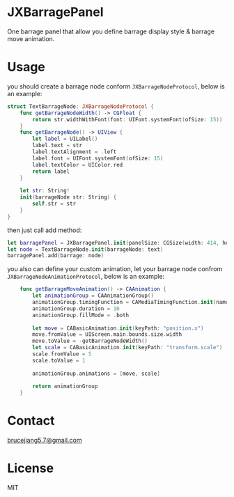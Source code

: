 # JXBarragePanel
One barrage panel that allow you define barrage display style & barrage move animation.

# Usage
you should create a barrage node conform `JXBarrageNodeProtocol`, below is an example:

```swift
struct TextBarrageNode: JXBarrageNodeProtocol {
    func getBarrageNodeWidth() -> CGFloat {
        return str.widthWithFont(font: UIFont.systemFont(ofSize: 15))
    }
    func getBarrageNode() -> UIView {
        let label = UILabel()
        label.text = str
        label.textAlignment = .left
        label.font = UIFont.systemFont(ofSize: 15)
        label.textColor = UIColor.red
        return label
    }
    
    let str: String!
    init(barrageNode str: String) {
        self.str = str
    }
}
```

then just call add method:

```swift
let barragePanel = JXBarragePanel.init(panelSize: CGSize(width: 414, height: 200), barrageHeight: 30, barrageLineSpace: 10)
let node = TextBarrageNode.init(barrageNode: text)
barragePanel.add(barrage: node)
```

you also can define your custom animation, let your barrage node confrom `JXBarrageNodeAnimationProtocol`, below is an example:

```swift
    func getBarrageMoveAnimation() -> CAAnimation {
        let animationGroup = CAAnimationGroup()
        animationGroup.timingFunction = CAMediaTimingFunction.init(name: .linear)
        animationGroup.duration = 10
        animationGroup.fillMode = .both
        
        let move = CABasicAnimation.init(keyPath: "position.x")
        move.fromValue = UIScreen.main.bounds.size.width
        move.toValue = -getBarrageNodeWidth()
        let scale = CABasicAnimation.init(keyPath: "transform.scale")
        scale.fromValue = 5
        scale.toValue = 1
        
        animationGroup.animations = [move, scale]
        
        return animationGroup
    }
```

# Contact
brucejiang5.7@gmail.com

# License
MIT